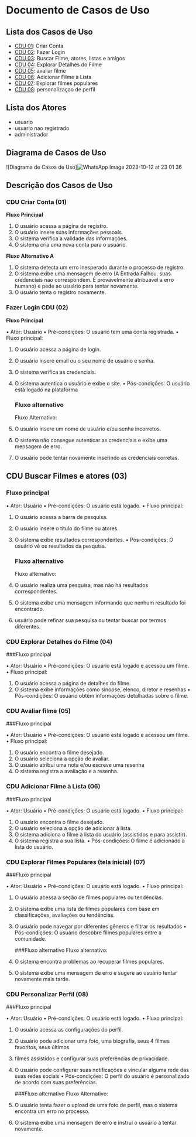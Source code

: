 # Documento de Casos de Uso

## Lista dos Casos de Uso

 - [CDU 01](#CDU-01): Criar Conta
 - [CDU 02](#CDU-02): Fazer Login
 - [CDU 03](#CDU-03): Buscar Filme, atores, listas e amigos
 - [CDU 04](#CDU-04): Explorar Detalhes do Filme
 - [CDU 05](#CDU-05): avaliar filme
 - [CDU 06](#CDU-06): Adicionar Filme à Lista
 - [CDU 07](#CDU-07): Explorar filmes populares
 - [CDU 08](#CDU-08): personalizaçao de perfil
 
## Lista dos Atores

 - usuario
 - usuario nao registrado
 - administrador

## Diagrama de Casos de Uso

![Diagrama de Casos de Uso]![WhatsApp Image 2023-10-12 at 23 01 36](https://github.com/cp2-dc-info-projeto-final/breaking-4-wall/assets/143643654/43429689-d5c6-43c6-a1fc-4ebec0d81987) 


## Descrição dos Casos de Uso

### CDU Criar Conta (01)

**Fluxo Principal**

1.	O usuário acessa a página de registro.
2.	O usuário insere suas informações pessoais.
3.	O sistema verifica a validade das informações.
4.	O sistema cria uma nova conta para o usuário.

**Fluxo Alternativo A**
  
1. O sistema detecta um erro inesperado durante o processo de registro.
2. O sistema exibe uma mensagem de erro (A Entrada Falhou. suas credenciais nao correspondem. É provavelmente atribuavel a erro humano) 
e pede ao usuário para tentar novamente.
3. O usuário tenta o registro novamente.


### Fazer Login CDU (02)

**Fluxo Principal**

• Ator: Usuário
• Pré-condições: O usuário tem uma conta registrada.
• Fluxo principal:
1. O usuário acessa a página de login.
2. O usuário insere email ou o seu nome de usuário e senha.
3. O sistema verifica as credenciais.
4. O sistema autentica o usuário e exibe o site.
• Pós-condições: O usuário está logado na plataforma

    ### Fluxo alternativo 
    Fluxo Alternativo:
1. O usuário insere um nome de usuário e/ou senha incorretos.
2. O sistema não consegue autenticar as credenciais e exibe uma mensagem de erro.
3. O usuário pode tentar novamente inserindo as credenciais corretas.

## CDU Buscar Filmes e atores (03)

 ### Fluxo principal 
   
• Ator: Usuário
• Pré-condições: O usuário está logado.
• Fluxo principal:
1. O usuário acessa a barra de pesquisa.
2. O usuário insere o título do filme ou atores.
3. O sistema exibe resultados correspondentes.
• Pós-condições: O usuário vê os resultados da pesquisa.

    ### Fluxo alternativo 
    Fluxo alternativo:
1. O usuário realiza uma pesquisa, mas não há resultados correspondentes.
2. O sistema exibe uma mensagem informando que nenhum resultado foi encontrado.
3. usuário pode refinar sua pesquisa ou tentar buscar por termos diferentes.

### CDU Explorar Detalhes do Filme (04)

###Fluxo principal 
    
• Ator: Usuário
• Pré-condições: O usuário está logado e acessou um filme.
• Fluxo principal:
1. O usuário acessa a página de detalhes do filme.
2. O sistema exibe informações como sinopse, elenco, diretor e resenhas
• Pós-condições: O usuário obtém informações detalhadas sobre o filme.


### CDU Avaliar filme (05)

###Fluxo principal 

•	Ator: Usuário
•	Pré-condições: O usuário está logado e acessou um filme.
•	Fluxo principal:
1.	O usuário encontra o filme desejado.
2.	O usuário seleciona a opção de avaliar.
3.	O usuário atribui uma nota e/ou escreve uma resenha
4.	O sistema registra a avaliação e a resenha.

### CDU Adicionar Filme à Lista (06)

###Fluxo principal
   
• Ator: Usuário
• Pré-condições: O usuário está logado.
• Fluxo principal:
1. O usuário encontra o filme desejado.
2. O usuário seleciona a opção de adicionar à lista.
3. O sistema adiciona o filme à lista do usuário (assistidos e para assistir).
4. O sistema registra a sua lista.
• Pós-condições: O filme é adicionado à lista do usuário.

### CDU Explorar Filmes Populares (tela inicial) (07)

###Fluxo principal

• Ator: Usuário
• Pré-condições: O usuário está logado.
• Fluxo principal:
1. O usuário acessa a seção de filmes populares ou tendências.
2. O sistema exibe uma lista de filmes populares com base em classificações, avaliações 
ou tendências.
3. O usuário pode navegar por diferentes gêneros e filtrar os resultados
• Pós-condições: O usuário descobre filmes populares entre a comunidade.

    ###Fluxo alternativo
    Fluxo alternativo:
1. O sistema encontra problemas ao recuperar filmes populares.
2. O sistema exibe uma mensagem de erro e sugere ao usuário tentar novamente mais tarde.

### CDU Personalizar Perfil (08)

 ###Fluxo principal

• Ator: Usuário
• Pré-condições: O usuário está logado.
• Fluxo principal:
1. O usuário acessa as configurações do perfil.
2. O usuário pode adicionar uma foto, uma biografia, seus 4 filmes favoritos, seus últimos 
4. filmes assistidos e configurar suas preferências de privacidade.
3. O usuário pode configurar suas notificações e vincular alguma rede das suas redes 
sociais 
• Pós-condições: O perfil do usuário é personalizado de acordo com suas preferências.

    ###Fluxo alternativo
    Fluxo Alternativo:
1. O usuário tenta fazer o upload de uma foto de perfil, mas o sistema encontra um erro no processo.
2. O sistema exibe uma mensagem de erro e instrui o usuário a tentar novamente.











